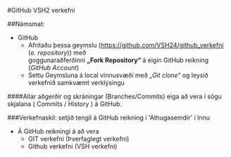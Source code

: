 
#GitHub VSH2 verkefni 

##Námsmat:
*	GitHub
	*	Afritaðu þessa geymslu (https://github.com/VSH24/github_verkefni (<i>e. repository</i>)) með<br> goggunaraðferðinni <b> „Fork Repository“ </b>  á eigin GitHub reikning (<i>GitHub Account</i>) 
	*	Settu Geymsluna á local vinnusvæði með <i>„Git clone“</i> og leysið verkefnið samkvæmt verklýsingu 


####Allar aðgerðir og skráningar (Branches/Commits) eiga að vera í sögu skjalana ( Commits / History ) á GitHub.

###Verkefnaskil: setjið tengil á GitHub reikning í 'Athugasemdir' í Innu  
*	Á GitHub reikningi á að vera 
	*	GIT verkefni (Þverfaglegt verkefni)
	*	Github verkefni (VSH verkefni)
